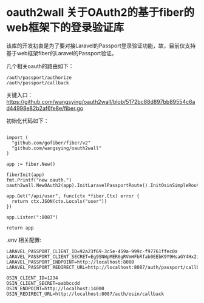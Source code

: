 # oauth2wall 关于OAuth2的基于fiber的web框架下的登录验证库

该库的开发初衷是为了要对接Laravel的Passport登录验证功能，故，目前仅支持基于web框架fiber的Laravel的Passport验证。

几个相关oauth的路由如下：
```
/auth/passport/authorize
/auth/passport/callback
```

关键入口：<br>
https://github.com/wangsying/oauth2wall/blob/5172bc88d897bb89554c6ad44998e82b2af6fe8e/fiber.go

初始化代码如下：

```

import (
  "github.com/gofiber/fiber/v2"
  "github.com/wangsying/oauth2wall"
)

app := fiber.New()

fiberInit(app)
fmt.Printf("new oauth.")
oauth2wall.NewOAuth2(app).InitLaravelPassportRoute().InitOsinSimpleRoute().Middleware()

app.Get("/api/user", func(ctx *fiber.Ctx) error {
  return ctx.JSON(ctx.Locals("user"))
})

app.Listen(":8087")

return app
 ```
 
 .env 相关配置:
 
 ```
LARAVEL_PASSPORT_CLIENT_ID=92a23f69-3c5e-459a-999c-f97761ffec0a
LARAVEL_PASSPORT_CLIENT_SECRET=Eg9SNWpMER6gRVmHFbRfab0EEbK9Y9HsaGY4Hx2i
LARAVEL_PASSPORT_ENDPOINT=http://localhost:8080
LARAVEL_PASSPORT_REDIRECT_URL=http://localhost:8087/auth/passport/callback

OSIN_CLIENT_ID=1234
OSIN_CLIENT_SECRET=aabbccdd
OSIN_ENDPOINT=http://localhost:14000
OSIN_REDIRECT_URL=http://localhost:8087/auth/osin/callback
```

